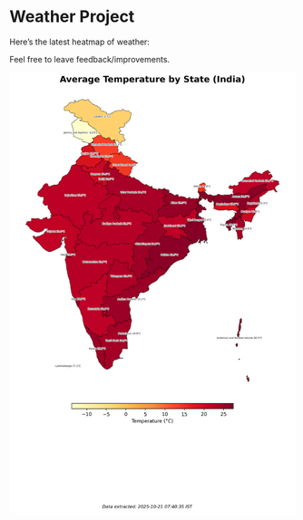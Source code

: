 # Weather Project

Here’s the latest heatmap of weather:

Feel free to leave feedback/improvements.

![India Heatmap](docs/assets/india_heatmap.png?v=F6EB9D)
